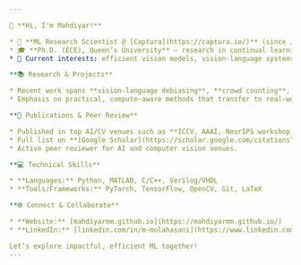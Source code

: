 ```yaml
---

👋 **Hi, I'm Mahdiyar!**

* 🧠 **ML Research Scientist @ [Captura](https://captura.io/)** (since June 2025), building efficient, cutting-edge ML for imaging and creative workflows.
* 🎓 **Ph.D. (ECE), Queen’s University** — research in continual learning, federated learning, domain generalization, and gradient-based optimization for robust vision systems.
* 🔭 Current interests: efficient vision models, vision-language systems, debiasing, and scalable learning under distribution shift.

**📚 Research & Projects**

* Recent work spans **vision-language debiasing**, **crowd counting**, **pedestrian detection**, **super-resolution**, and **biomedical image analysis**.
* Emphasis on practical, compute-aware methods that transfer to real-world products.

**📖 Publications & Peer Review**

* Published in top AI/CV venues such as **ICCV, AAAI, NeurIPS workshop, and ICASSP**.
* Full list on **[Google Scholar](https://scholar.google.com/citations?user=cXDt3NQAAAAJ&hl=en)**.
* Active peer reviewer for AI and computer vision venues.

**💻 Technical Skills**

* **Languages:** Python, MATLAB, C/C++, Verilog/VHDL
* **Tools/Frameworks:** PyTorch, TensorFlow, OpenCV, Git, LaTeX

**🌐 Connect & Collaborate**

* **Website:** [mahdiyarmm.github.io](https://mahdiyarmm.github.io/)
* **LinkedIn:** [linkedin.com/in/m-molahasani](https://www.linkedin.com/in/m-molahasani)

Let’s explore impactful, efficient ML together! 
---
```


